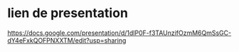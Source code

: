 # lien de presentation 

https://docs.google.com/presentation/d/1dlP0F-f3TAUnzifOzmM6QmSsGC-dY4eFxkQOFPNXXTM/edit?usp=sharing
